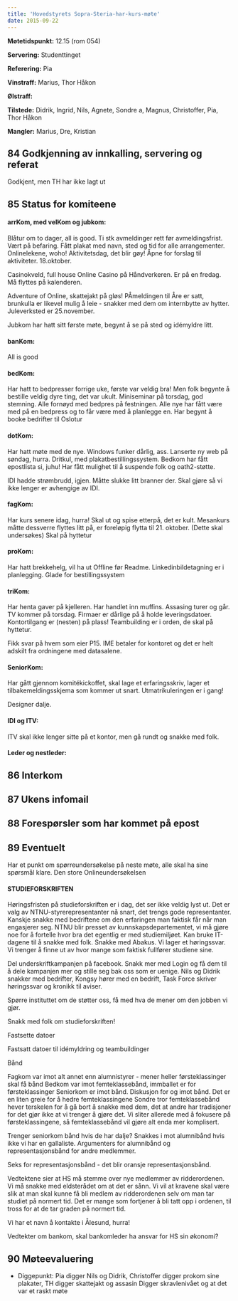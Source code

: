 ```yaml
---
title: 'Hovedstyrets Sopra-Steria-har-kurs-møte'
date: 2015-09-22
---
```


**Møtetidspunkt:** 12.15 (rom 054)

**Servering:** Studenttinget

**Referering:**  Pia

**Vinstraff:** Marius, Thor Håkon

**Ølstraff:** 

**Tilstede:** Didrik, Ingrid, Nils, Agnete, Sondre a, Magnus, Christoffer, Pia, Thor Håkon

**Mangler:** Marius, Dre, Kristian 

## 84 Godkjenning av innkalling, servering og referat  

Godkjent, men TH har ikke lagt ut

## 85 Status for komiteene  

#### arrKom, med velKom og jubkom:  

Blåtur om to dager, all is good. Ti stk avmeldinger rett før avmeldingsfrist. Vært på befaring. Fått plakat med navn, sted og tid for alle arrangementer. Onlinelekene, woho! Aktivitetsdag, det blir gøy! Åpne for forslag til aktiviteter.  18.oktober. 

Casinokveld, full house Online Casino på Håndverkeren. Er på en fredag. Må flyttes på kalenderen. 

Adventure of Online, skattejakt på gløs! 
PÅmeldingen til Åre er satt, brunkulla er likevel mulig å leie - snakker med dem om internbytte av hytter. 
Juleverksted er 25.november. 

Jubkom har hatt sitt første møte, begynt å se på sted og idémyldre litt. 

#### banKom:  

All is good

#### bedKom:  

Har hatt to bedpresser forrige uke, første var veldig bra! Men folk begynte å bestille veldig dyre ting, det var ukult. Miniseminar på torsdag, god stemning. Alle fornøyd med bedpres på festningen. Alle nye har fått være med på en bedpress og to får være med å planlegge en. Har begynt å booke bedrifter til Oslotur 

#### dotKom:

Har hatt møte med de nye. Windows funker dårlig, ass. Lanserte ny web på søndag, hurra. Dritkul, med plakatbestillingssystem. Bedkom har fått epostlista si, juhu! Har fått mulighet til å suspende folk og oath2-støtte. 

IDI hadde strømbrudd, igjen. Måtte slukke litt branner der. Skal gjøre så vi ikke lenger er avhengige av IDI. 

#### fagKom:

Har kurs senere idag, hurra! Skal ut og spise etterpå, det er kult. Mesankurs måtte dessverre flyttes litt på, er foreløpig flytta til 21. oktober. (Dette skal undersøkes) Skal på hyttetur

#### proKom:  

Har hatt brekkehelg, vil ha ut Offline før Readme. Linkedinbildetagning er i planlegging. Glade for bestillingssystem

#### triKom:

Har henta gaver på kjelleren. Har handlet inn muffins. Assasing turer og går. TV kommer på torsdag. Firmaer er dårlige på å holde leveringsdatoer. Kontortilgang er (nesten) på plass! Teambuilding er i orden, de skal på hyttetur. 

Fikk svar på hvem som eier P15. IME betaler for kontoret og det er helt adskilt fra ordningene med datasalene. 

#### SeniorKom:

Har gått gjennom komitékickoffet, skal lage et erfaringsskriv, lager et tilbakemeldingsskjema som kommer ut snart. Utmatrikuleringen er i gang!

Designer dalje. 

#### IDI og ITV:

ITV skal ikke lenger sitte på et kontor, men gå rundt og snakke med folk. 

#### Leder og nestleder:  

## 86 Interkom  

## 87 Ukens infomail

## 88 Forespørsler som har kommet på epost  

## 89 Eventuelt  

Har et punkt om spørreundersøkelse på neste møte, alle skal ha sine spørsmål klare. Den store Onlineundersøkelsen

#### STUDIEFORSKRIFTEN

Høringsfristen på studieforskriften er i dag, det ser ikke veldig lyst ut. Det er valg av NTNU-styrerepresentanter nå snart, det trengs gode representanter. Kanskje snakke med bedriftene om den erfaringen man faktisk får når man engasjerer seg. NTNU blir presset av kunnskapsdepartementet, vi må gjøre noe for å fortelle hvor bra det egentlig er med studiemiljøet. Kan bruke IT-dagene til å snakke med folk. Snakke med Abakus. Vi lager et høringssvar. Vi trenger å finne ut av hvor mange som faktisk fullfører studiene sine. 

Del underskriftkampanjen på facebook. Snakk mer med Login og få dem til å dele kampanjen mer og stille seg bak oss som er uenige. Nils og Didrik snakker med bedrifter, Kongsy hører med en bedrift, Task Force skriver høringssvar og kronikk til aviser. 

Spørre instituttet om de støtter oss, få med hva de mener om den jobben vi gjør. 

Snakk med folk om studieforskriften!

Fastsette datoer

Fastsatt datoer til idémyldring og teambuildinger

Bånd

Fagkom var imot alt annet enn alumnistyrer - mener heller førsteklassinger skal få bånd
Bedkom var imot femteklassebånd, immballet er for førsteklassinger
Seniorkom er imot bånd. 
Diskusjon for og imot bånd. Det er en liten greie for å hedre femteklassingene
Sondre tror femteklassebånd hever terskelen for å gå bort å snakke med dem, det at andre har tradisjoner for det gjør ikke at vi trenger å gjøre det. Vi sliter allerede med å fokusere på førsteklassingene, så femteklassebånd vil gjøre alt enda mer komplisert. 

Trenger seniorkom bånd hvis de har dalje? Snakkes i mot alumnibånd hvis ikke vi har en gallaliste. 
Argumenters for alumnibånd og representasjonsbånd for andre medlemmer. 

Seks for representasjonsbånd - det blir oransje representasjonsbånd. 

Vedtektene sier at HS må stemme over nye medlemmer av ridderordenen. Vi må snakke med eldsterådet om at det er sånn. Vi vil at kravene skal være slik at man skal kunne få bli medlem av ridderordenen selv om man tar studiet på normert tid. Det er mange som fortjener å bli tatt opp i ordenen, til tross for at de tar graden på normert tid. 

Vi har et navn å kontakte i Ålesund, hurra!

Vedtekter om bankom, skal bankomleder ha ansvar for HS sin økonomi?

## 90 Møteevaluering  

- Diggepunkt: Pia digger Nils og Didrik, 
Christoffer digger prokom sine plakater, 
TH digger skattejakt og assasin
Digger skravlenivået og at det var et raskt møte
